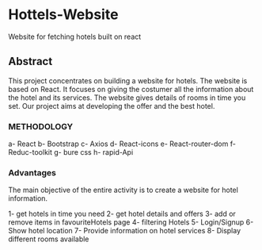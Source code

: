 # Hottels-Website
Website for fetching hotels built on react


## Abstract

This project concentrates on building a website for hotels. The website is based on React. It focuses on giving the costumer all the information about the hotel and its services. The website gives details of rooms in time you set. Our project aims at developing the offer and the best hotel.

### METHODOLOGY

a- React
b- Bootstrap
c- Axios
d- React-icons
e- React-router-dom
f-Reduc-toolkit
g- bure css
h- rapid-Api

### Advantages

The main objective of the entire activity is to create a website for hotel information.

1- get hotels in time you need
2- get hotel details and offers
3- add or remove items in favouriteHotels page
4- filtering Hotels
5- Login/Signup
6- Show hotel location
7- Provide information on hotel services
8- Display different rooms available




